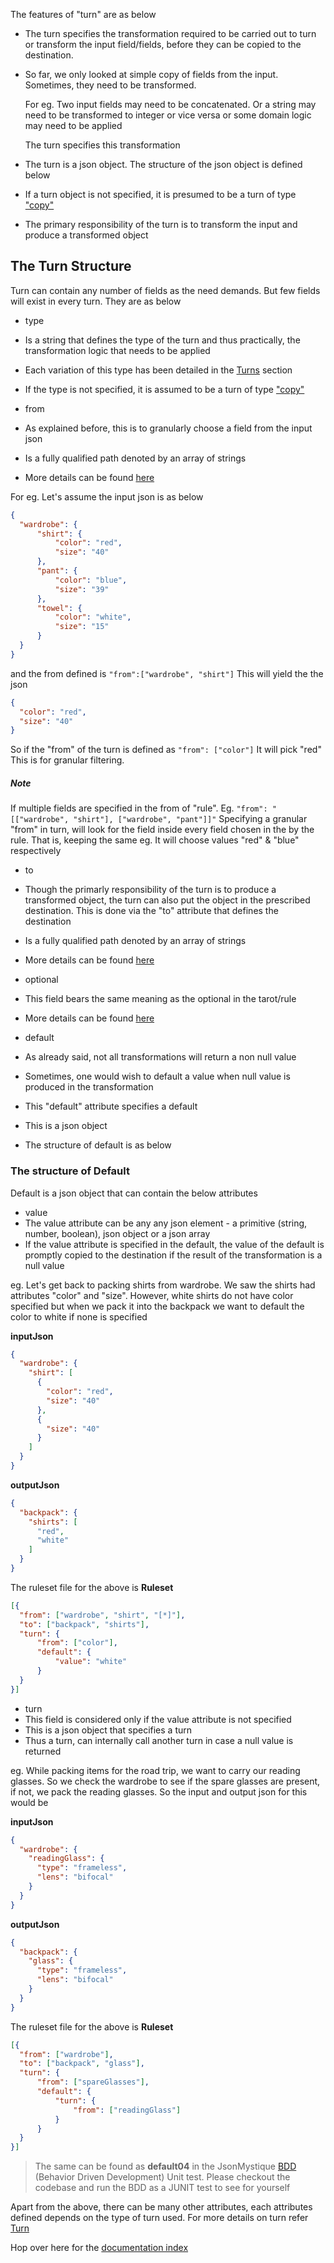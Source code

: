 The features of "turn" are as below

* The turn specifies the transformation required to be carried out to turn or transform the input field/fields, before they can be copied to the destination.
* So far, we only looked at simple copy of fields from the input. Sometimes, they need to be transformed. 

  For eg. Two input fields may need to be concatenated. Or a string may need to be transformed to integer or vice versa or some domain logic may need to be applied

  The turn specifies this transformation
* The turn is a json object. The structure of the json object is defined below
* If a turn object is not specified, it is presumed to be a turn of type ["copy"](MystTurn-Copy.md)
* The primary responsibility of the turn is to transform the input and produce a transformed object

## The Turn Structure

Turn can contain any number of fields as the need demands. But few fields will exist in every turn. They are as below

* type
 * Is a string that defines the type of the turn and thus practically, the transformation logic that needs to be applied
 * Each variation of this type has been detailed in the [Turns](The-Turns.md) section
 * If the type is not specified, it is assumed to be a turn of type ["copy"](MystTurn-Copy.md)

* from
 * As explained before, this is to granularly choose a field from the input json
 * Is a fully qualified path denoted by an array of strings
 * More details can be found [here](Attribute-From.md)

  For eg. Let's assume the input json is as below

  ```json
  {
	"wardrobe": {
		"shirt": {
			"color": "red",
			"size": "40"
		},
		"pant": {
			"color": "blue",
			"size": "39"
		},
		"towel": {
			"color": "white",
			"size": "15"
		}
	}
  }
  ```
  and the from defined is `"from":["wardrobe", "shirt"]`
  This will yield the the json

  ```json
  {
    "color": "red",
    "size": "40"
  }
  ```

  So if the "from" of the turn is defined as `"from": ["color"]`
  It will pick "red"
  This is for granular filtering.

  ##### Note
  If multiple fields are specified in the from of "rule". Eg. `"from": "[["wardrobe", "shirt"], ["wardrobe", "pant"]]"`
  Specifying a granular "from" in turn, will look for the field inside every field chosen in the by the rule.
  That is, keeping the same eg. It will choose values "red" & "blue" respectively

* to
 * Though the primarly responsibility of the turn is to produce a transformed object, the turn can also put the object in the prescribed destination. This is done via the "to" attribute that defines the destination
 * Is a fully qualified path denoted by an array of strings
 * More details can be found [here](Attribute-To.md)

* optional
 * This field bears the same meaning as the optional in the tarot/rule
 * More details can be found [here](Attribute-Optional.md)

* default
 * As already said, not all transformations will return a non null value
 * Sometimes, one would wish to default a value when null value is produced in the transformation
 * This "default" attribute specifies a default
 * This is a json object
 * The structure of default is as below

### The structure of Default

Default is a json object that can contain the below attributes
* value
 * The value attribute can be any any json element - a primitive (string, number, boolean), json object or a json array
 * If the value attribute is specified in the default, the value of the default is promptly copied to the destination if the result of the transformation is a null value
 
  eg.
  Let's get back to packing shirts from wardrobe. We saw the shirts had attributes "color" and "size". However, white shirts do not have color specified but when we pack it into the backpack we want to default the color to white if none is specified
    
  **inputJson**
  ```json
  {
    "wardrobe": {
      "shirt": [
        {
          "color": "red",
          "size": "40"
        },
        {
          "size": "40"
        }
      ]
    }
  }
  ```
  
  **outputJson**
  ```json
  {
    "backpack": {
      "shirts": [
        "red",
        "white"
      ]
    }
  }
  ```
  
  The ruleset file for the above is
  **Ruleset**
  ```json
  [{
  	"from": ["wardrobe", "shirt", "[*]"],
  	"to": ["backpack", "shirts"],
  	"turn": {
  		"from": ["color"],
  		"default": {
  			"value": "white"
  		}
  	}
  }]
  ```

* turn
 * This field is considered only if the value attribute is not specified
 * This is a json object that specifies a turn
 * Thus a turn, can internally call another turn in case a null value is returned

  eg.
  While packing items for the road trip, we want to carry our reading glasses. So we check the wardrobe to see if the spare glasses are present, if not, we pack the reading glasses. So the input and output json for this would be

  **inputJson**
  ```json
  {
    "wardrobe": {
      "readingGlass": {
        "type": "frameless",
        "lens": "bifocal"
      }
    }
  }
  ```
  
  **outputJson**
  ```json
  {
    "backpack": {
      "glass": {
        "type": "frameless",
        "lens": "bifocal"
      }
    }
  }
  ```
  
  The ruleset file for the above is
  **Ruleset**
  ```json
  [{
 	"from": ["wardrobe"],
 	"to": ["backpack", "glass"],
 	"turn": {
 		"from": ["spareGlasses"],
 		"default": {
 			"turn": {
 				"from": ["readingGlass"]
 			}
 		}
 	}
 }]
  ```

  > The same can be found as **default04** in the JsonMystique [BDD](../json-mystique-libs/json-mystique/src/test/java/com/balajeetm/mystique/core/JsonMystiquePositiveBDD.java) (Behavior Driven Development) Unit test. Please checkout the codebase and run the BDD as a JUNIT test to see for yourself

Apart from the above, there can be many other attributes, each attributes defined depends on the type of turn used.
For more details on turn refer [Turn](The-Turns.md)

Hop over here for the [documentation index](_Sidebar.md)